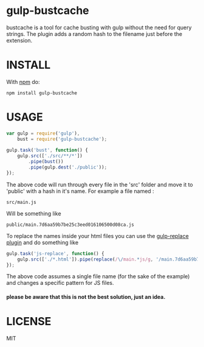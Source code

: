 # gulp-bustcache


bustcache is a tool for cache busting with gulp without the need for query strings. 
The plugin adds a random hash to the filename just before the extension.

# INSTALL

With [npm](http://npmjs.org) do:

```
npm install gulp-bustcache
```

# USAGE

``` js 
var gulp = require('gulp'),
    bust = require('gulp-bustcache');
    
gulp.task('bust', function() {
	gulp.src(['./src/**/*'])
		.pipe(bust())
		.pipe(gulp.dest('./public'));
});
```

The above code will run through every file in the 'src' folder and move it to 'public' with a hash in it's name. 
For example a file named :
```
src/main.js 
```
Will be something like 
``` 
public/main.7d6aa59b7be25c3eed016106500d08ca.js
```

To replace the names inside your html files you can use the [gulp-replace plugin](https://github.com/lazd/gulp-replace) and do something like

``` js
gulp.task('js-replace', function() {
	gulp.src(['./*.html']).pipe(replace(/\/main.*js/g, '/main.7d6aa59b7be25c3eed016106500d08ca.js')).pipe(gulp.dest('./'));
});
```
The above code assumes a single file name (for the sake of the example) and changes a specific pattern for JS files.

#### please be aware that this is not the best solution, just an idea.

# LICENSE

MIT